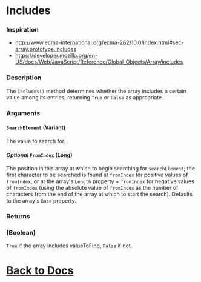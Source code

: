 # Includes
### Inspiration
* http://www.ecma-international.org/ecma-262/10.0/index.html#sec-array.prototype.includes
* https://developer.mozilla.org/en-US/docs/Web/JavaScript/Reference/Global_Objects/Array/includes

### Description
The `Includes()` method determines whether the array includes a certain value among its entries, returning `True` or `False` as appropriate.

### Arguments
#### `SearchElement` (Variant)
The value to search for.
#### *Optional* `FromIndex` (Long)
The position in this array at which to begin searching for `searchElement`; the first character to be searched is found at `fromIndex` for positive values of `fromIndex`, or at the array's `Length` property + `fromIndex` for negative values of `fromIndex` (using the absolute value of `fromIndex` as the number of characters from the end of the array at which to start the search). Defaults to the array's `Base` property.
### Returns
### (Boolean)
`True` if the array includes valueToFind, `False` if not.

# [Back to Docs](https://senipah.github.io/VBA-DynamicArray/)
